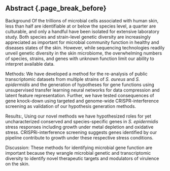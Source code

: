 ## Abstract {.page_break_before}


Background Of the trillions of microbial cells associated with human skin, less than half are identifiable at or below the species level, a quarter are culturable, and only a handful have been isolated for extensive laboratory study. Both species and strain-level genetic diversity are increasingly appreciated as important for microbial community function in healthy and diseases states of the skin. However, while sequencing technologies readily unveil genetic diversity in the skin microbiome, the overwhelming numbers of species, strains, and genes with unknown function limit our ability to interpret available data. 

Methods: We have developed a method for the re-analysis of public transcriptomic datasets from multiple strains of *S. aureus* and *S. epidermidis* and the generation of hypotheses for gene functions using unsupervised transfer learning neural networks for data compression and latent feature representation. Further, we have tested consequences of gene knock-down using targeted and genome-wide CRISPR-interference screening as validation of our hypothesis generation methods. 

Results:, Using our novel methods we have hypothesized roles for yet uncharacterized conserved and species-specific genes in *S. epidermidis* stress responses including growth under metal depletion and oxidative stress. CRISPRi-interference screening suggests genes identified by our pipeline contribute to growth under these respective stress conditions.

Discussion: These methods for identifying microbial gene function are important because they wrangle microbial genetic and transcriptomic diversity to identify novel therapeutic targets and modulators of virulence on the skin.
